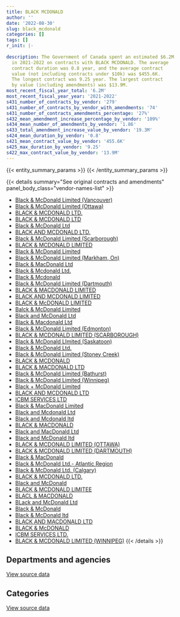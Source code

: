 ```yaml
---
title: BLACK MCDONALD
author: ''
date: '2022-08-30'
slug: black_mcdonald
categories: []
tags: []
r_init: |-
  
description: The Government of Canada spent an estimated $6.2M
  in 2021-2022 on contracts with BLACK MCDONALD. The average
  contract duration was 0.8 year, and the average contract
  value (not including contracts under $10k) was $455.6K.
  The longest contract was 9.25 year. The largest contract
  by value (including amendments) was $13.9M.
most_recent_fiscal_year_total: '6.2M'
most_recent_fiscal_year_year: '2021-2022'
s431_number_of_contracts_by_vendor: '279'
s431_number_of_contracts_by_vendor_with_amendments: '74'
s431_number_of_contracts_amendments_percentage: '27%'
s432_mean_amendment_increase_percentage_by_vendor: '109%'
s434_mean_number_of_amendments_by_vendor: '1.86'
s433_total_amendment_increase_value_by_vendor: '19.3M'
s424_mean_duration_by_vendor: '0.8'
s421_mean_contract_value_by_vendor: '455.6K'
s425_max_duration_by_vendor: '9.25'
s422_max_contract_value_by_vendor: '13.9M'
---
```


<script src="/rmarkdown-libs/htmlwidgets/htmlwidgets.js"></script>
<link href="/rmarkdown-libs/datatables-css/datatables-crosstalk.css" rel="stylesheet" />
<script src="/rmarkdown-libs/datatables-binding/datatables.js"></script>
<script src="/rmarkdown-libs/jquery/jquery-3.6.0.min.js"></script>
<link href="/rmarkdown-libs/dt-core-bootstrap/css/dataTables.bootstrap.min.css" rel="stylesheet" />
<link href="/rmarkdown-libs/dt-core-bootstrap/css/dataTables.bootstrap.extra.css" rel="stylesheet" />
<script src="/rmarkdown-libs/dt-core-bootstrap/js/jquery.dataTables.min.js"></script>
<script src="/rmarkdown-libs/dt-core-bootstrap/js/dataTables.bootstrap.min.js"></script>
<link href="/rmarkdown-libs/crosstalk/css/crosstalk.min.css" rel="stylesheet" />
<script src="/rmarkdown-libs/crosstalk/js/crosstalk.min.js"></script>
<script src="/rmarkdown-libs/htmlwidgets/htmlwidgets.js"></script>
<link href="/rmarkdown-libs/datatables-css/datatables-crosstalk.css" rel="stylesheet" />
<script src="/rmarkdown-libs/datatables-binding/datatables.js"></script>
<script src="/rmarkdown-libs/jquery/jquery-3.6.0.min.js"></script>
<link href="/rmarkdown-libs/dt-core-bootstrap/css/dataTables.bootstrap.min.css" rel="stylesheet" />
<link href="/rmarkdown-libs/dt-core-bootstrap/css/dataTables.bootstrap.extra.css" rel="stylesheet" />
<script src="/rmarkdown-libs/dt-core-bootstrap/js/jquery.dataTables.min.js"></script>
<script src="/rmarkdown-libs/dt-core-bootstrap/js/dataTables.bootstrap.min.js"></script>
<link href="/rmarkdown-libs/crosstalk/css/crosstalk.min.css" rel="stylesheet" />
<script src="/rmarkdown-libs/crosstalk/js/crosstalk.min.js"></script>

{{< entity_summary_params >}}
{{< /entity_summary_params >}}

{{< details summary="See original contracts and amendments" panel_body_class="vendor-names-list" >}}
- [Black & McDonald Limited (Vancouver)](https://search.open.canada.ca/en/ct/?sort=contract_value_f%20desc&page=1&search_text=%22Black%20%26%20McDonald%20Limited%20%28Vancouver%29%22)
- [Black & McDonald Limited (Ottawa)](https://search.open.canada.ca/en/ct/?sort=contract_value_f%20desc&page=1&search_text=%22Black%20%26%20McDonald%20Limited%20%28Ottawa%29%22)
- [BLACK & MCDONALD LTD.](https://search.open.canada.ca/en/ct/?sort=contract_value_f%20desc&page=1&search_text=%22BLACK%20%26%20MCDONALD%20LTD.%22)
- [BLACK & MCDONALD LTD](https://search.open.canada.ca/en/ct/?sort=contract_value_f%20desc&page=1&search_text=%22BLACK%20%26%20MCDONALD%20LTD%22)
- [Black & McDonald Ltd](https://search.open.canada.ca/en/ct/?sort=contract_value_f%20desc&page=1&search_text=%22Black%20%26%20McDonald%20Ltd%22)
- [BLACK AND MCDONALD LTD.](https://search.open.canada.ca/en/ct/?sort=contract_value_f%20desc&page=1&search_text=%22BLACK%20AND%20MCDONALD%20LTD.%22)
- [Black & McDonald Limited (Scarborough)](https://search.open.canada.ca/en/ct/?sort=contract_value_f%20desc&page=1&search_text=%22Black%20%26%20McDonald%20Limited%20%28Scarborough%29%22)
- [BLACK & MCDONALD LIMITED](https://search.open.canada.ca/en/ct/?sort=contract_value_f%20desc&page=1&search_text=%22BLACK%20%26%20MCDONALD%20LIMITED%22)
- [Black & McDonald Limited](https://search.open.canada.ca/en/ct/?sort=contract_value_f%20desc&page=1&search_text=%22Black%20%26%20McDonald%20Limited%22)
- [Black & McDonald Limited (Markham, On)](https://search.open.canada.ca/en/ct/?sort=contract_value_f%20desc&page=1&search_text=%22Black%20%26%20McDonald%20Limited%20%28Markham%2c%20On%29%22)
- [Black & MacDonald Ltd](https://search.open.canada.ca/en/ct/?sort=contract_value_f%20desc&page=1&search_text=%22Black%20%26%20MacDonald%20Ltd%22)
- [Black & Mcdonald Ltd.](https://search.open.canada.ca/en/ct/?sort=contract_value_f%20desc&page=1&search_text=%22Black%20%26%20Mcdonald%20Ltd.%22)
- [Black & Mcdonald](https://search.open.canada.ca/en/ct/?sort=contract_value_f%20desc&page=1&search_text=%22Black%20%26%20Mcdonald%22)
- [Black & McDonald Limited (Dartmouth)](https://search.open.canada.ca/en/ct/?sort=contract_value_f%20desc&page=1&search_text=%22Black%20%26%20McDonald%20Limited%20%28Dartmouth%29%22)
- [BLACK & MACDONALD LIMITED](https://search.open.canada.ca/en/ct/?sort=contract_value_f%20desc&page=1&search_text=%22BLACK%20%26%20MACDONALD%20LIMITED%22)
- [BLACK AND MCDONALD LIMITED](https://search.open.canada.ca/en/ct/?sort=contract_value_f%20desc&page=1&search_text=%22BLACK%20AND%20MCDONALD%20LIMITED%22)
- [BLACK & McDONALD LIMITED](https://search.open.canada.ca/en/ct/?sort=contract_value_f%20desc&page=1&search_text=%22BLACK%20%26%20McDONALD%20LIMITED%22)
- [Balck & McDonald Limited](https://search.open.canada.ca/en/ct/?sort=contract_value_f%20desc&page=1&search_text=%22Balck%20%26%20McDonald%20Limited%22)
- [Black and McDonald Ltd](https://search.open.canada.ca/en/ct/?sort=contract_value_f%20desc&page=1&search_text=%22Black%20and%20McDonald%20Ltd%22)
- [Black & Macdonald Ltd](https://search.open.canada.ca/en/ct/?sort=contract_value_f%20desc&page=1&search_text=%22Black%20%26%20Macdonald%20Ltd%22)
- [Black & McDonald Limited (Edmonton)](https://search.open.canada.ca/en/ct/?sort=contract_value_f%20desc&page=1&search_text=%22Black%20%26%20McDonald%20Limited%20%28Edmonton%29%22)
- [BLACK & MCDONALD LIMITED (SCARBOROUGH)](https://search.open.canada.ca/en/ct/?sort=contract_value_f%20desc&page=1&search_text=%22BLACK%20%26%20MCDONALD%20LIMITED%20%28SCARBOROUGH%29%22)
- [Black & McDonald LImited (Saskatoon)](https://search.open.canada.ca/en/ct/?sort=contract_value_f%20desc&page=1&search_text=%22Black%20%26%20McDonald%20LImited%20%28Saskatoon%29%22)
- [Black & McDonald Ltd.](https://search.open.canada.ca/en/ct/?sort=contract_value_f%20desc&page=1&search_text=%22Black%20%26%20McDonald%20Ltd.%22)
- [Black & McDonald Limited (Stoney Creek)](https://search.open.canada.ca/en/ct/?sort=contract_value_f%20desc&page=1&search_text=%22Black%20%26%20McDonald%20Limited%20%28Stoney%20Creek%29%22)
- [BLACK & MCDONALD](https://search.open.canada.ca/en/ct/?sort=contract_value_f%20desc&page=1&search_text=%22BLACK%20%26%20MCDONALD%22)
- [BLACK & MACDONALD LTD](https://search.open.canada.ca/en/ct/?sort=contract_value_f%20desc&page=1&search_text=%22BLACK%20%26%20MACDONALD%20LTD%22)
- [Black & McDonald Limited (Bathurst)](https://search.open.canada.ca/en/ct/?sort=contract_value_f%20desc&page=1&search_text=%22Black%20%26%20McDonald%20Limited%20%28Bathurst%29%22)
- [Black & McDonald Limited (Winnipeg)](https://search.open.canada.ca/en/ct/?sort=contract_value_f%20desc&page=1&search_text=%22Black%20%26%20McDonald%20Limited%20%28Winnipeg%29%22)
- [Black + McDonald Limited](https://search.open.canada.ca/en/ct/?sort=contract_value_f%20desc&page=1&search_text=%22Black%20%2b%20McDonald%20Limited%22)
- [BLACK AND MCDONALD LTD](https://search.open.canada.ca/en/ct/?sort=contract_value_f%20desc&page=1&search_text=%22BLACK%20AND%20MCDONALD%20LTD%22)
- [ICBM SERVICES LTD](https://search.open.canada.ca/en/ct/?sort=contract_value_f%20desc&page=1&search_text=%22ICBM%20SERVICES%20LTD%22)
- [Black & MacDonald Limited](https://search.open.canada.ca/en/ct/?sort=contract_value_f%20desc&page=1&search_text=%22Black%20%26%20MacDonald%20Limited%22)
- [Black and Mcdonald Ltd](https://search.open.canada.ca/en/ct/?sort=contract_value_f%20desc&page=1&search_text=%22Black%20and%20Mcdonald%20Ltd%22)
- [Black and Mcdonald ltd](https://search.open.canada.ca/en/ct/?sort=contract_value_f%20desc&page=1&search_text=%22Black%20and%20Mcdonald%20ltd%22)
- [BLACK & MACDONALD](https://search.open.canada.ca/en/ct/?sort=contract_value_f%20desc&page=1&search_text=%22BLACK%20%26%20MACDONALD%22)
- [Black and MacDonald Ltd](https://search.open.canada.ca/en/ct/?sort=contract_value_f%20desc&page=1&search_text=%22Black%20and%20MacDonald%20Ltd%22)
- [Black and McDonald ltd](https://search.open.canada.ca/en/ct/?sort=contract_value_f%20desc&page=1&search_text=%22Black%20and%20McDonald%20ltd%22)
- [BLACK & MCDONALD LIMITED (OTTAWA)](https://search.open.canada.ca/en/ct/?sort=contract_value_f%20desc&page=1&search_text=%22BLACK%20%26%20MCDONALD%20LIMITED%20%28OTTAWA%29%22)
- [BLACK & MCDONALD LIMITED (DARTMOUTH)](https://search.open.canada.ca/en/ct/?sort=contract_value_f%20desc&page=1&search_text=%22BLACK%20%26%20MCDONALD%20LIMITED%20%28DARTMOUTH%29%22)
- [Black & MacDonald](https://search.open.canada.ca/en/ct/?sort=contract_value_f%20desc&page=1&search_text=%22Black%20%26%20MacDonald%22)
- [Black & McDonald Ltd.- Atlantic Region](https://search.open.canada.ca/en/ct/?sort=contract_value_f%20desc&page=1&search_text=%22Black%20%26%20McDonald%20Ltd.-%20Atlantic%20Region%22)
- [Black & McDonald Ltd. (Calgary)](https://search.open.canada.ca/en/ct/?sort=contract_value_f%20desc&page=1&search_text=%22Black%20%26%20McDonald%20Ltd.%20%28Calgary%29%22)
- [BLACK & MCDONALD LTD.](https://search.open.canada.ca/en/ct/?sort=contract_value_f%20desc&page=1&search_text=%22BLACK%20%26%20MCDONALD%20%20LTD.%22)
- [Black and McDonald](https://search.open.canada.ca/en/ct/?sort=contract_value_f%20desc&page=1&search_text=%22Black%20and%20McDonald%22)
- [BLACK & MCDONALD LIMITEE](https://search.open.canada.ca/en/ct/?sort=contract_value_f%20desc&page=1&search_text=%22BLACK%20%26%20MCDONALD%20LIMITEE%22)
- [BLACL & MACDONALD](https://search.open.canada.ca/en/ct/?sort=contract_value_f%20desc&page=1&search_text=%22BLACL%20%26%20MACDONALD%22)
- [BLack and McDonald Ltd](https://search.open.canada.ca/en/ct/?sort=contract_value_f%20desc&page=1&search_text=%22BLack%20and%20McDonald%20Ltd%22)
- [Black & McDonald](https://search.open.canada.ca/en/ct/?sort=contract_value_f%20desc&page=1&search_text=%22Black%20%26%20McDonald%22)
- [Black & McDonald ltd](https://search.open.canada.ca/en/ct/?sort=contract_value_f%20desc&page=1&search_text=%22Black%20%26%20McDonald%20ltd%22)
- [BLACK AND MACDONALD LTD](https://search.open.canada.ca/en/ct/?sort=contract_value_f%20desc&page=1&search_text=%22BLACK%20AND%20MACDONALD%20LTD%22)
- [BLACK & McDONALD](https://search.open.canada.ca/en/ct/?sort=contract_value_f%20desc&page=1&search_text=%22BLACK%20%26%20McDONALD%22)
- [ICBM SERVICES LTD.](https://search.open.canada.ca/en/ct/?sort=contract_value_f%20desc&page=1&search_text=%22ICBM%20SERVICES%20LTD.%22)
- [BLACK & MCDONALD LIMITED (WINNIPEG)](https://search.open.canada.ca/en/ct/?sort=contract_value_f%20desc&page=1&search_text=%22BLACK%20%26%20MCDONALD%20LIMITED%20%28WINNIPEG%29%22)
{{< /details >}}

## Departments and agencies

<div id="htmlwidget-1" style="width:100%;height:auto;" class="datatables html-widget"></div>
<script type="application/json" data-for="htmlwidget-1">{"x":{"style":"bootstrap","filter":"none","vertical":false,"data":[["<a href=\"/departments/aafc-aac/\">Agriculture and Agri-Food Canada<\/a>","<a href=\"/departments/cbsa-asfc/\">Canada Border Services Agency<\/a>","<a href=\"/departments/cfia-acia/\">Canadian Food Inspection Agency<\/a>","<a href=\"/departments/csa-asc/\">Canadian Space Agency<\/a>","<a href=\"/departments/csc-scc/\">Correctional Service of Canada<\/a>","<a href=\"/departments/dfatd-maecd/\">Global Affairs Canada<\/a>","<a href=\"/departments/dfo-mpo/\">Fisheries and Oceans Canada<\/a>","<a href=\"/departments/dnd-mdn/\">National Defence<\/a>","<a href=\"/departments/ec/\">Environment and Climate Change Canada<\/a>","<a href=\"/departments/hc-sc/\">Health Canada<\/a>","<a href=\"/departments/nrc-cnrc/\">National Research Council Canada<\/a>","<a href=\"/departments/pc/\">Parks Canada<\/a>","<a href=\"/departments/phac-aspc/\">Public Health Agency of Canada<\/a>","<a href=\"/departments/pwgsc-tpsgc/\">Public Services and Procurement Canada<\/a>","<a href=\"/departments/rcmp-grc/\">Royal Canadian Mounted Police<\/a>","<a href=\"/departments/ssc-spc/\">Shared Services Canada<\/a>"],[null,null,1103428.93,null,123501.55,618159.15,76910.47,12492581.71,1194337.27,73399.97,2452672.2,4207.13,null,8377025.44,138931.86,null],[61240.2,null,1106452.02,null,319471.92,903221.28,null,5080484.93,34445.17,160694.56,1338889.82,null,null,4595178.06,149631.5,23342.33],[556676.53,null,1194875.91,268126.66,272045.06,null,null,4455029.4,34351.06,null,1256960.37,null,null,4098802.01,118673.31,null],[45543.65,132221.46,1153276.58,174849.8,232518.04,542823.75,null,1654248.94,16167,null,760604.12,null,89796.18,1285568.31,120323.28,null]],"container":"<table class=\"table table-striped table-hover row-border order-column display\">\n  <thead>\n    <tr>\n      <th>Department<\/th>\n      <th>2018-2019<\/th>\n      <th>2019-2020<\/th>\n      <th>2020-2021<\/th>\n      <th>2021-2022<\/th>\n    <\/tr>\n  <\/thead>\n<\/table>","options":{"order":[[4,"desc"]],"pageLength":10,"autoWidth":true,"columnDefs":[{"targets":1,"render":"function(data, type, row, meta) {\n    return type !== 'display' ? data : DTWidget.formatCurrency(data, \"$\", 2, 3, \",\", \".\", true, null);\n  }"},{"targets":2,"render":"function(data, type, row, meta) {\n    return type !== 'display' ? data : DTWidget.formatCurrency(data, \"$\", 2, 3, \",\", \".\", true, null);\n  }"},{"targets":3,"render":"function(data, type, row, meta) {\n    return type !== 'display' ? data : DTWidget.formatCurrency(data, \"$\", 2, 3, \",\", \".\", true, null);\n  }"},{"targets":4,"render":"function(data, type, row, meta) {\n    return type !== 'display' ? data : DTWidget.formatCurrency(data, \"$\", 2, 3, \",\", \".\", true, null);\n  }"},{"width":"16%","targets":[1,2,3,4]},{"className":"dt-right","targets":[1,2,3,4]}],"orderClasses":false}},"evals":["options.columnDefs.0.render","options.columnDefs.1.render","options.columnDefs.2.render","options.columnDefs.3.render"],"jsHooks":[]}</script>
<p class="text-right">
<a href="https://github.com/GoC-Spending/contracts-data/tree/main/data/out/vendors/black_mcdonald/summary_by_fiscal_year_by_department.csv" class="source-data-link btn btn-link">View source data</a>
</p>

## Categories

<div id="htmlwidget-2" style="width:100%;height:auto;" class="datatables html-widget"></div>
<script type="application/json" data-for="htmlwidget-2">{"x":{"style":"bootstrap","filter":"none","vertical":false,"data":[["<a href=\"/categories/facilities_and_construction/\">Facilities and construction<\/a>","<a href=\"/categories/defence/\">Defence<\/a>","<a href=\"/categories/professional_services/\">Professional services<\/a>","<a href=\"/categories/information_technology/\">Information technology<\/a>","<a href=\"/categories/industrial_products_and_services/\">Industrial products and services<\/a>","<a href=\"/categories/human_capital/\">Human capital<\/a>"],[19197061.78,1067911.15,4575572.86,null,1788037.89,26572],[11705475.63,null,533744.69,23342.33,1510489.14,null],[10721806.66,null,430304.72,null,1103428.93,null],[4395778.33,null,450813.57,null,1361349.21,null]],"container":"<table class=\"table table-striped table-hover row-border order-column display\">\n  <thead>\n    <tr>\n      <th>Category<\/th>\n      <th>2018-2019<\/th>\n      <th>2019-2020<\/th>\n      <th>2020-2021<\/th>\n      <th>2021-2022<\/th>\n    <\/tr>\n  <\/thead>\n<\/table>","options":{"order":[[4,"desc"]],"dom":"t","pageLength":30,"autoWidth":true,"columnDefs":[{"targets":1,"render":"function(data, type, row, meta) {\n    return type !== 'display' ? data : DTWidget.formatCurrency(data, \"$\", 2, 3, \",\", \".\", true, null);\n  }"},{"targets":2,"render":"function(data, type, row, meta) {\n    return type !== 'display' ? data : DTWidget.formatCurrency(data, \"$\", 2, 3, \",\", \".\", true, null);\n  }"},{"targets":3,"render":"function(data, type, row, meta) {\n    return type !== 'display' ? data : DTWidget.formatCurrency(data, \"$\", 2, 3, \",\", \".\", true, null);\n  }"},{"targets":4,"render":"function(data, type, row, meta) {\n    return type !== 'display' ? data : DTWidget.formatCurrency(data, \"$\", 2, 3, \",\", \".\", true, null);\n  }"},{"width":"16%","targets":[1,2,3,4]},{"className":"dt-right","targets":[1,2,3,4]}],"orderClasses":false,"lengthMenu":[10,25,30,50,100]}},"evals":["options.columnDefs.0.render","options.columnDefs.1.render","options.columnDefs.2.render","options.columnDefs.3.render"],"jsHooks":[]}</script>
<p class="text-right">
<a href="https://github.com/GoC-Spending/contracts-data/tree/main/data/out/vendors/black_mcdonald/summary_by_fiscal_year_by_category.csv" class="source-data-link btn btn-link">View source data</a>
</p>

